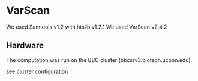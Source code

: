 # VarScan
We used Samtools v1.2 with htslib v1.2.1
We used VarScan v2.4.2

## Hardware
The computation was run on the BBC cluster (bbcsrv3.biotech.uconn.edu).

[see cluster configuration](http://bioinformatics.uconn.edu/hardware)

